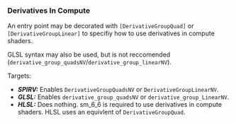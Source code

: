 ### Derivatives In Compute 
An entry point may be decorated with `[DerivativeGroupQuad]` or `[DerivativeGroupLinear]` to specifiy how to use derivatives in compute shaders. 

GLSL syntax may also be used, but is not reccomended (`derivative_group_quadsNV`/`derivative_group_linearNV`).

Targets:
* **_SPIRV:_** Enables `DerivativeGroupQuadsNV` or `DerivativeGroupLinearNV`.
* **_GLSL:_** Enables `derivative_group_quadsNV` or `derivative_group_LinearNV`.
* **_HLSL:_** Does nothing. sm_6_6 is required to use derivatives in compute shaders. HLSL uses an equivlent of `DerivativeGroupQuad`.